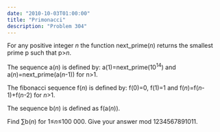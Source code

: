 ```yaml
---
date: "2010-10-03T01:00:00"
title: "Primonacci"
description: "Problem 304"
---
```


<p>
For any positive integer <var>n</var> the function next_prime(<var>n</var>) returns the smallest prime p  such that p&gt;<var>n</var>.
</p>
<p>
The sequence a(<var>n</var>) is defined by:
a(1)=next_prime(10<sup>14</sup>) and a(<var>n</var>)=next_prime(a(<var>n</var>-1)) for n&gt;1.
</p><p></p>
<p>
The fibonacci sequence f(<var>n</var>) is defined by:
f(0)=0, f(1)=1 and f(<var>n</var>)=f(<var>n</var>-1)+f(<var>n</var>-2) for <var>n</var>&gt;1.
</p>
<p>
The sequence b(<var>n</var>) is defined as f(a(<var>n</var>)).
</p>
<p>
Find ∑b(<var>n</var>) for 1≤<var>n</var>≤100 000. 
Give your answer mod 1234567891011. 




</p>

